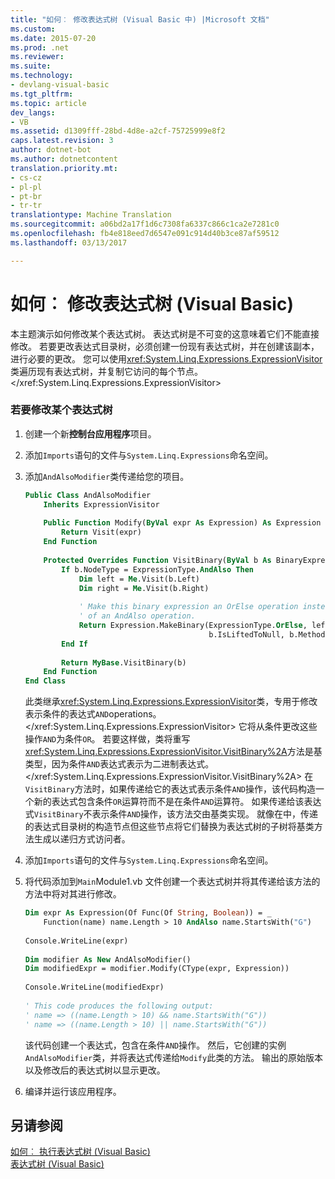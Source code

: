 ```yaml
---
title: "如何︰ 修改表达式树 (Visual Basic 中) |Microsoft 文档"
ms.custom: 
ms.date: 2015-07-20
ms.prod: .net
ms.reviewer: 
ms.suite: 
ms.technology:
- devlang-visual-basic
ms.tgt_pltfrm: 
ms.topic: article
dev_langs:
- VB
ms.assetid: d1309fff-28bd-4d8e-a2cf-75725999e8f2
caps.latest.revision: 3
author: dotnet-bot
ms.author: dotnetcontent
translation.priority.mt:
- cs-cz
- pl-pl
- pt-br
- tr-tr
translationtype: Machine Translation
ms.sourcegitcommit: a06bd2a17f1d6c7308fa6337c866c1ca2e7281c0
ms.openlocfilehash: fb4e818eed7d6547e091c914d40b3ce87af59512
ms.lasthandoff: 03/13/2017

---
```

# <a name="how-to-modify-expression-trees-visual-basic"></a>如何︰ 修改表达式树 (Visual Basic)
本主题演示如何修改某个表达式树。 表达式树是不可变的这意味着它们不能直接修改。 若要更改表达式目录树，必须创建一份现有表达式树，并在创建该副本，进行必要的更改。 您可以使用<xref:System.Linq.Expressions.ExpressionVisitor>类遍历现有表达式树，并复制它访问的每个节点。</xref:System.Linq.Expressions.ExpressionVisitor>  
  
### <a name="to-modify-an-expression-tree"></a>若要修改某个表达式树  
  
1.  创建一个新**控制台应用程序**项目。  
  
2.  添加`Imports`语句的文件与`System.Linq.Expressions`命名空间。  
  
3.  添加`AndAlsoModifier`类传递给您的项目。  
  
    ```vb  
    Public Class AndAlsoModifier  
        Inherits ExpressionVisitor  
  
        Public Function Modify(ByVal expr As Expression) As Expression  
            Return Visit(expr)  
        End Function  
  
        Protected Overrides Function VisitBinary(ByVal b As BinaryExpression) As Expression  
            If b.NodeType = ExpressionType.AndAlso Then  
                Dim left = Me.Visit(b.Left)  
                Dim right = Me.Visit(b.Right)  
  
                ' Make this binary expression an OrElse operation instead   
                ' of an AndAlso operation.  
                Return Expression.MakeBinary(ExpressionType.OrElse, left, right, _  
                                             b.IsLiftedToNull, b.Method)  
            End If  
  
            Return MyBase.VisitBinary(b)  
        End Function  
    End Class  
    ```  
  
     此类继承<xref:System.Linq.Expressions.ExpressionVisitor>类，专用于修改表示条件的表达式`AND`operations。</xref:System.Linq.Expressions.ExpressionVisitor> 它将从条件更改这些操作`AND`为条件`OR`。 若要这样做，类将重写<xref:System.Linq.Expressions.ExpressionVisitor.VisitBinary%2A>方法是基类型，因为条件`AND`表达式表示为二进制表达式。</xref:System.Linq.Expressions.ExpressionVisitor.VisitBinary%2A> 在`VisitBinary`方法时，如果传递给它的表达式表示条件`AND`操作，该代码构造一个新的表达式包含条件`OR`运算符而不是在条件`AND`运算符。 如果传递给该表达式`VisitBinary`不表示条件`AND`操作，该方法交由基类实现。 就像在中，传递的表达式目录树的构造节点但这些节点将它们替换为表达式树的子树将基类方法生成以递归方式访问者。  
  
4.  添加`Imports`语句的文件与`System.Linq.Expressions`命名空间。  
  
5.  将代码添加到`Main`Module1.vb 文件创建一个表达式树并将其传递给该方法的方法中将对其进行修改。  
  
    ```vb  
    Dim expr As Expression(Of Func(Of String, Boolean)) = _  
        Function(name) name.Length > 10 AndAlso name.StartsWith("G")  
  
    Console.WriteLine(expr)  
  
    Dim modifier As New AndAlsoModifier()  
    Dim modifiedExpr = modifier.Modify(CType(expr, Expression))  
  
    Console.WriteLine(modifiedExpr)  
  
    ' This code produces the following output:  
    ' name => ((name.Length > 10) && name.StartsWith("G"))  
    ' name => ((name.Length > 10) || name.StartsWith("G"))  
    ```  
  
     该代码创建一个表达式，包含在条件`AND`操作。 然后，它创建的实例`AndAlsoModifier`类，并将表达式传递给`Modify`此类的方法。 输出的原始版本以及修改后的表达式树以显示更改。  
  
6.  编译并运行该应用程序。  
  
## <a name="see-also"></a>另请参阅  
 [如何︰ 执行表达式树 (Visual Basic)](../../../../visual-basic/programming-guide/concepts/expression-trees/how-to-execute-expression-trees.md)   
 [表达式树 (Visual Basic)](../../../../visual-basic/programming-guide/concepts/expression-trees/index.md)
